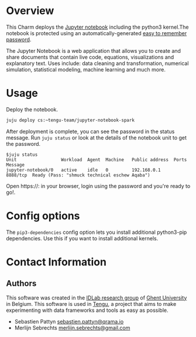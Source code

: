 # Overview

This Charm deploys the [Jupyter notebook](http://jupyter.org) including the python3 kernel.The notebook is protected using an automatically-generated [easy to remember password](https://xkcd.com/936/).

The Jupyter Notebook is a web application that allows you to create and share documents that contain live code, equations, visualizations and explanatory text. Uses include: data cleaning and transformation, numerical simulation, statistical modeling, machine learning and much more.

# Usage

Deploy the notebook.

```bash
juju deploy cs:~tengu-team/jupyter-notebook-spark
```

After deployment is complete, you can see the password in the status message. Run `juju status` or look at the details of the notebook unit to get the password.

```
$juju status
Unit                 Workload  Agent  Machine   Public address  Ports     Message
jupyter-notebook/0   active    idle   0         192.168.0.1     8888/tcp  Ready (Pass: "shmuck technical eschew Aqaba")
```

Open https://<public-address>:<open-port> in your browser, login using the password and you're ready to go!.

# Config options

The `pip3-dependencies` config option lets you install additional python3-pip dependencies. Use this if you want to install additional kernels.


# Contact Information

## Authors

This software was created in the [IDLab research group](https://www.ugent.be/ea/idlab) of [Ghent University](https://www.ugent.be) in Belgium. This software is used in [Tengu](http://tengu.intec.ugent.be), a project that aims to make experimenting with data frameworks and tools as easy as possible.

 - Sebastien Pattyn <sebastien.pattyn@qrama.io>
 - Merlijn Sebrechts <merlijn.sebrechts@gmail.com>
